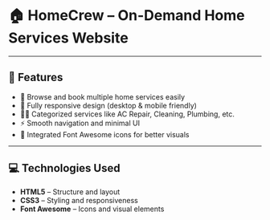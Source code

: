# 🏠 HomeCrew – On-Demand Home Services Website

---

## 🚀 Features
- 🧰 Browse and book multiple home services easily  
- 📱 Fully responsive design (desktop & mobile friendly)  
- 🧑‍🔧 Categorized services like AC Repair, Cleaning, Plumbing, etc.  
- ⚡ Smooth navigation and minimal UI  
- 🎨 Integrated Font Awesome icons for better visuals  

---

## 💻 Technologies Used
- **HTML5** – Structure and layout 
- **CSS3** – Styling and responsiveness
- **Font Awesome** – Icons and visual elements
